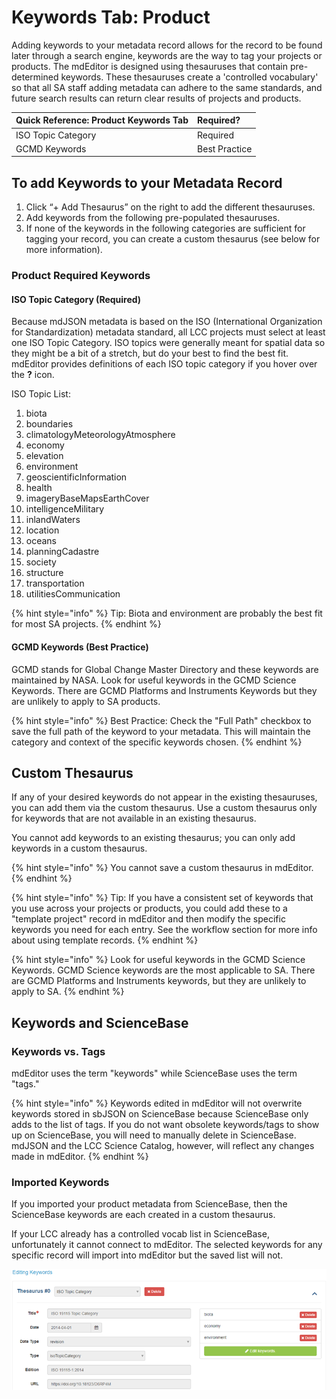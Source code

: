 # Keywords Tab: Product

Adding keywords to your metadata record allows for the record to be found later through a search engine, keywords are the way to tag your projects or products. The mdEditor is designed using thesauruses that contain pre-determined keywords. These thesauruses create a 'controlled vocabulary' so that all SA staff adding metadata can adhere to the same standards, and future search results can return clear results of projects and products.

| Quick Reference: Product Keywords Tab | Required? |
| :--- | :--- |
| ISO Topic Category | Required |
| GCMD Keywords | Best Practice |

## To add Keywords to your Metadata Record

1. Click “+ Add Thesaurus” on the right to add the different thesauruses.
2. Add keywords from the following pre-populated thesauruses.
3. If none of the keywords in the following categories are sufficient for tagging your record, you can create a custom thesaurus \(see below for more information\).

### Product Required Keywords

#### ISO Topic Category \(Required\)

Because mdJSON metadata is based on the ISO \(International Organization for Standardization\) metadata standard, all LCC projects must select at least one ISO Topic Category. ISO topics were generally meant for spatial data so they might be a bit of a stretch, but do your best to find the best fit. mdEditor provides definitions of each ISO topic category if you hover over the **?** icon.

ISO Topic List:

1. biota
2. boundaries
3. climatologyMeteorologyAtmosphere
4. economy
5. elevation
6. environment
7. geoscientificInformation
8. health
9. imageryBaseMapsEarthCover
10. intelligenceMilitary
11. inlandWaters
12. location
13. oceans
14. planningCadastre
15. society
16. structure
17. transportation
18. utilitiesCommunication

{% hint style="info" %}
Tip: Biota and environment are probably the best fit for most SA projects.
{% endhint %}

#### GCMD Keywords \(Best Practice\)

GCMD stands for Global Change Master Directory and these keywords are maintained by NASA. Look for useful keywords in the GCMD Science Keywords. There are GCMD Platforms and Instruments Keywords but they are unlikely to apply to SA products.

{% hint style="info" %}
Best Practice: Check the "Full Path" checkbox to save the full path of the keyword to your metadata. This will maintain the category and context of the specific keywords chosen.
{% endhint %}

## Custom Thesaurus

If any of your desired keywords do not appear in the existing thesauruses, you can add them via the custom thesaurus. Use a custom thesaurus only for keywords that are not available in an existing thesaurus.

You cannot add keywords to an existing thesaurus; you can only add keywords in a custom thesaurus.

{% hint style="info" %}
You cannot save a custom thesaurus in mdEditor.
{% endhint %}

{% hint style="info" %}
Tip: If you have a consistent set of keywords that you use across your projects or products, you could add these to a "template project" record in mdEditor and then modify the specific keywords you need for each entry. See the workflow section for more info about using template records.
{% endhint %}

{% hint style="info" %}
Look for useful keywords in the GCMD Science Keywords. GCMD Science keywords are the most applicable to SA. There are GCMD Platforms and Instruments keywords, but they are unlikely to apply to SA.
{% endhint %}

## Keywords and ScienceBase

### Keywords vs. Tags

mdEditor uses the term "keywords" while ScienceBase uses the term "tags."

{% hint style="info" %}
Keywords edited in mdEditor will not overwrite keywords stored in sbJSON on ScienceBase because ScienceBase only adds to the list of tags. If you do not want obsolete keywords/tags to show up on ScienceBase, you will need to manually delete in ScienceBase. mdJSON and the LCC Science Catalog, however, will reflect any changes made in mdEditor.
{% endhint %}

### Imported Keywords

If you imported your product metadata from ScienceBase, then the ScienceBase keywords are each created in a custom thesaurus.

If your LCC already has a controlled vocab list in ScienceBase, unfortunately it cannot connect to mdEditor. The selected keywords for any specific record will import into mdEditor but the saved list will not.

![](../.gitbook/assets/keywords_window.png)

